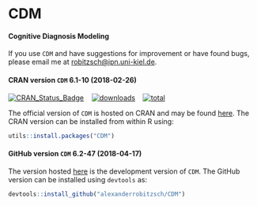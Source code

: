 # CDM
#### Cognitive Diagnosis Modeling


If you use `CDM` and have suggestions for improvement or have found bugs, please email me at robitzsch@ipn.uni-kiel.de.

#### CRAN version `CDM` 6.1-10 (2018-02-26)

[![CRAN_Status_Badge](http://www.r-pkg.org/badges/version/CDM)](https://cran.r-project.org/package=CDM)
&#160;&#160;
[![downloads](http://cranlogs.r-pkg.org/badges/CDM)](http://cranlogs.r-pkg.org/)
&#160;&#160;
[![total](http://cranlogs.r-pkg.org/badges/grand-total/CDM)](http://cranlogs.r-pkg.org/)

The official version of `CDM` is hosted on CRAN and may be found [here](https://cran.r-project.org/package=CDM). 
The CRAN version can be installed from within R using:

```r
utils::install.packages("CDM")
```

#### GitHub version `CDM` 6.2-47 (2018-04-17)

The version hosted [here](https://github.com/alexanderrobitzsch/CDM) is the development version of `CDM`. 
The GitHub version can be installed using `devtools` as:

```r
devtools::install_github("alexanderrobitzsch/CDM")
```
